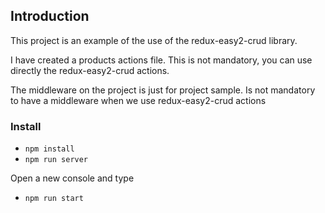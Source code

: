 ## Introduction

This project is an example of the use of the redux-easy2-crud library.

I have created a products actions file. This is not mandatory, you can use directly the redux-easy2-crud actions.

The middleware on the project is just for project sample. Is not mandatory to have a middleware when we use redux-easy2-crud actions



### Install

* `npm install`
* `npm run server`

Open a new console  and type

* `npm run start`


